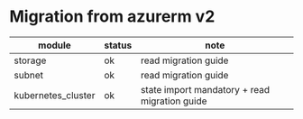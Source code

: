 # Migration from azurerm v2

| module | status | note  |
|--------|--------|-------|
| storage| ok     | read migration guide |
| subnet | ok     | read migration guide |
| kubernetes_cluster | ok     | state import mandatory + read migration guide |
